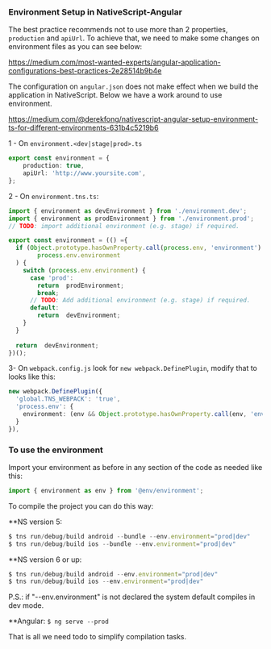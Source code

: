 ### **Environment Setup in NativeScript-Angular**

The best practice recommends not to use more than 2 properties, `production` and `apiUrl`.
To achieve that, we need to make some changes on environment files as you can see below:

https://medium.com/most-wanted-experts/angular-application-configurations-best-practices-2e28514b9b4e

The configuration on `angular.json` does not make effect when we build the application in NativeScript. Below we have a work around to use environment.

https://medium.com/@derekfong/nativescript-angular-setup-environment-ts-for-different-environments-631b4c5219b6

1 - On `environment.<dev|stage|prod>.ts`

```typescript
export const environment = {
    production: true,
    apiUrl: 'http://www.yoursite.com',
};
```

2 - On `environment.tns.ts`:

```typescript
import { environment as devEnvironment } from './environment.dev';
import { environment as prodEnvironment } from './environment.prod';
// TODO: import additional environment (e.g. stage) if required.

export const environment = (() ={
  if (Object.prototype.hasOwnProperty.call(process.env, 'environment') &&
        process.env.environment
  ) {
    switch (process.env.environment) {
      case 'prod':
        return  prodEnvironment;
        break;
      // TODO: Add additional environment (e.g. stage) if required.
      default:
        return  devEnvironment;
    }
  }
  
  return  devEnvironment;
})();
```

3- On `webpack.config.js` look for `new webpack.DefinePlugin`, modify that to looks like this:

```typescript
new webpack.DefinePlugin({
  'global.TNS_WEBPACK': 'true',
  'process.env': {
    environment: (env && Object.prototype.hasOwnProperty.call(env, 'environment')) ?stringify(env.environment) : undefined
  }
}),
```

### To use the environment
Import your environment as before in any section of the code as needed like this:

```typescript
import { environment as env } from '@env/environment';
```

To compile the project you can do this way:

**NS version 5:

```typescript
$ tns run/debug/build android --bundle --env.environment="prod|dev"
$ tns run/debug/build ios --bundle --env.environment="prod|dev"
```

**NS version 6 or up:

```typescript
$ tns run/debug/build android --env.environment="prod|dev"
$ tns run/debug/build ios --env.environment="prod|dev"
```

P.S.: if "--env.environment" is not declared the system default compiles in dev mode.

**Angular: `$ ng serve --prod`

That is all we need todo to simplify compilation tasks.
